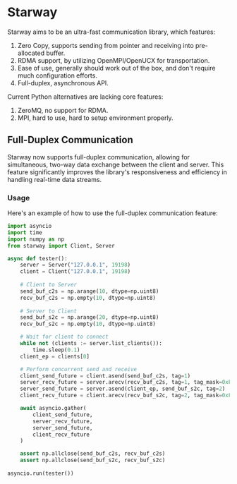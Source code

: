 # Starway

Starway aims to be an ultra-fast communication library, which features:

1. Zero Copy, supports sending from pointer and receiving into pre-allocated buffer.
2. RDMA support, by utilizing OpenMPI/OpenUCX for transportation.
3. Ease of use, generally should work out of the box, and don't require much configuration efforts.
4. Full-duplex, asynchronous API.

Current Python alternatives are lacking core features:

1. ZeroMQ, no support for RDMA.
2. MPI, hard to use, hard to setup environment properly.

## Full-Duplex Communication

Starway now supports full-duplex communication, allowing for simultaneous, two-way data exchange between the client and server. This feature significantly improves the library's responsiveness and efficiency in handling real-time data streams.

### Usage

Here's an example of how to use the full-duplex communication feature:

```python
import asyncio
import time
import numpy as np
from starway import Client, Server

async def tester():
    server = Server("127.0.0.1", 19198)
    client = Client("127.0.0.1", 19198)
    
    # Client to Server
    send_buf_c2s = np.arange(10, dtype=np.uint8)
    recv_buf_c2s = np.empty(10, dtype=np.uint8)
    
    # Server to Client
    send_buf_s2c = np.arange(20, dtype=np.uint8)
    recv_buf_s2c = np.empty(10, dtype=np.uint8)

    # Wait for client to connect
    while not (clients := server.list_clients()):
        time.sleep(0.1)
    client_ep = clients[0]

    # Perform concurrent send and receive
    client_send_future = client.asend(send_buf_c2s, tag=1)
    server_recv_future = server.arecv(recv_buf_c2s, tag=1, tag_mask=0xFFFF)
    server_send_future = server.asend(client_ep, send_buf_s2c, tag=2)
    client_recv_future = client.arecv(recv_buf_s2c, tag=2, tag_mask=0xFFFF)

    await asyncio.gather(
        client_send_future,
        server_recv_future,
        server_send_future,
        client_recv_future
    )

    assert np.allclose(send_buf_c2s, recv_buf_c2s)
    assert np.allclose(send_buf_s2c, recv_buf_s2c)
    
asyncio.run(tester())
